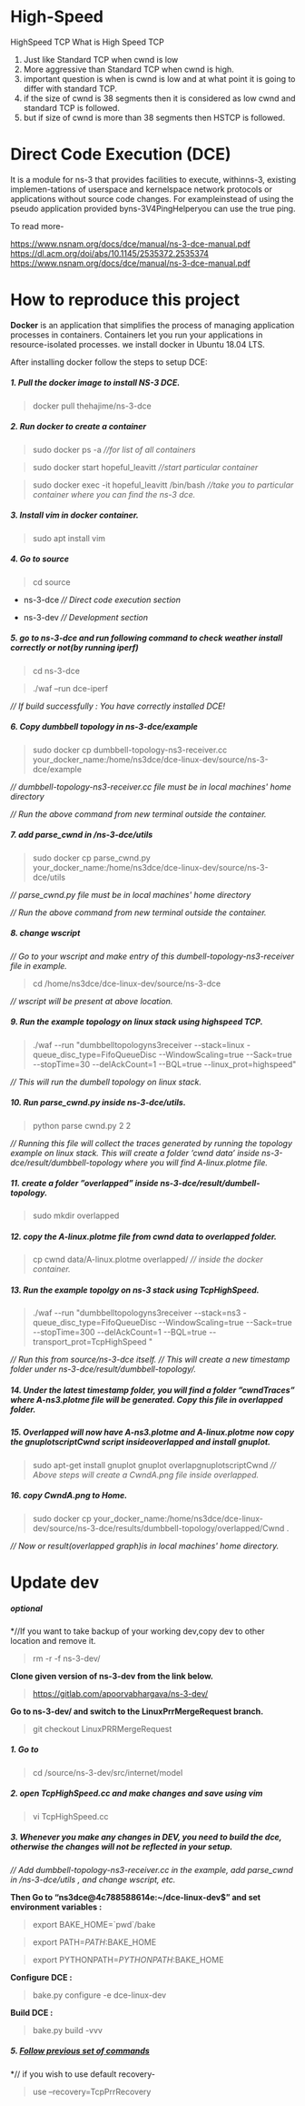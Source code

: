 # High-Speed
HighSpeed TCP
What is High Speed TCP
1. Just like Standard TCP when cwnd is low
2. More aggressive than Standard TCP when cwnd is high.
3. important question is when is cwnd is low and at what point it
is going to differ with standard TCP.
4. if the size of cwnd is 38 segments then it is considered as low
cwnd and standard TCP is followed.
5. but if size of cwnd is more than 38 segments then HSTCP is
followed.

# Direct Code Execution (DCE) 
It is a module for ns-3 that provides facilities to execute, withinns-3, existing implemen-tations of userspace and kernelspace network protocols or applications without source code changes.  For exampleinstead of using the pseudo application provided byns-3V4PingHelperyou can use the true ping.

To read more-

https://www.nsnam.org/docs/dce/manual/ns-3-dce-manual.pdf
https://dl.acm.org/doi/abs/10.1145/2535372.2535374
https://www.nsnam.org/docs/dce/manual/ns-3-dce-manual.pdf

# How to reproduce this project
**Docker** is an application that simplifies the process of managing application processes in containers. Containers let you run your applications in resource-isolated processes. we install docker in Ubuntu 18.04 LTS.

After installing docker follow the steps to setup DCE:
##### 1. Pull the docker image to install NS-3 DCE.
>docker pull thehajime/ns-3-dce

##### 2. Run docker to create a container

>sudo docker ps -a				*//for list of all containers*

>sudo docker start hopeful_leavitt				*//start particular container*

>sudo docker exec -it hopeful_leavitt /bin/bash				*//take you to particular container where you can find the ns-3 dce.*


##### 3. Install vim in docker container.
>sudo apt install vim

##### 4. Go to source
>cd source

- ns-3-dce				*// Direct code execution section*

- ns-3-dev				*// Development section*


##### 5. go to ns-3-dce and run following command to check weather install correctly or not(by running iperf)
>cd ns-3-dce

>./waf –run dce-iperf

*// If build successfully : You have correctly installed DCE!*


##### 6. Copy dumbbell topology in ns-3-dce/example

>sudo docker cp dumbbell-topology-ns3-receiver.cc your_docker_name:/home/ns3dce/dce-linux-dev/source/ns-3-dce/example

*// dumbbell-topology-ns3-receiver.cc file must be in local machines' home directory*

*// Run the above command from new terminal outside the container.*


##### 7. add parse_cwnd in /ns-3-dce/utils

>sudo docker cp parse_cwnd.py your_docker_name:/home/ns3dce/dce-linux-dev/source/ns-3-dce/utils

*// parse_cwnd.py file must be in local machines' home directory*

*// Run the above command from new terminal outside the container.*


##### 8. change wscript

*// Go to your wscript and make entry of this dumbell-topology-ns3-receiver file in example.*

>cd /home/ns3dce/dce-linux-dev/source/ns-3-dce

*// wscript will be present at above location.*


##### 9. Run the example topology on linux stack using highspeed TCP.

>./waf --run "dumbbelltopologyns3receiver --stack=linux -queue_disc_type=FifoQueueDisc --WindowScaling=true --Sack=true --stopTime=30 --delAckCount=1 --BQL=true --linux_prot=highspeed"			

*// This will run the dumbell topology on linux stack.*


##### 10. Run parse_cwnd.py inside ns-3-dce/utils.

>python parse cwnd.py 2 2

*// Running this file will collect the traces generated by running the topology example on linux stack. This will
create a folder ’cwnd data’ inside ns-3-dce/result/dumbbell-topology where you will find A-linux.plotme file.*


##### 11. create a folder ”overlapped” inside ns-3-dce/result/dumbell-topology.

>sudo mkdir overlapped


##### 12. copy the A-linux.plotme file from cwnd data to overlapped folder.

>cp cwnd data/A-linux.plotme overlapped/				*// inside the docker container.*


##### 13. Run the example topolgy on ns-3 stack using TcpHighSpeed.

>./waf --run "dumbbelltopologyns3receiver --stack=ns3 -queue_disc_type=FifoQueueDisc --WindowScaling=true --Sack=true --stopTime=300 --delAckCount=1 --BQL=true --transport_prot=TcpHighSpeed "

*// Run this from source/ns-3-dce itself.*
*// This will create a new timestamp folder under ns-3-dce/result/dumbbell-topology/.*


##### 14. Under the latest timestamp folder, you will find a folder ”cwndTraces” where A-ns3.plotme file will be generated. Copy this file in overlapped folder.


##### 15. Overlapped will now have A-ns3.plotme and A-linux.plotme now copy the gnuplotscriptCwnd script insideoverlapped and install gnuplot.

>sudo apt-get install gnuplot
>gnuplot overlapgnuplotscriptCwnd
*// Above steps will create a CwndA.png file inside overlapped.*


##### 16. copy CwndA.png to Home.
>sudo docker cp your_docker_name:/home/ns3dce/dce-linux-dev/source/ns-3-dce/results/dumbbell-topology/overlapped/Cwnd .

*// Now or result(overlapped graph)is in local machines' home directory.*

# Update dev 

#####  optional
*//If you want to take backup of your working dev,copy dev to other location and remove it. 

>rm -r -f ns-3-dev/

**Clone given version of ns-3-dev from the link below.**

>https://gitlab.com/apoorvabhargava/ns-3-dev/

**Go to ns-3-dev/ and switch to the LinuxPrrMergeRequest branch.**

>git checkout LinuxPRRMergeRequest


##### 1. Go to
>cd /source/ns-3-dev/src/internet/model


##### 2. open TcpHighSpeed.cc and make changes and save using vim

> vi TcpHighSpeed.cc


##### 3. Whenever you make any changes in DEV, you need to build the dce, otherwise the changes will not be reflected in your setup.
*// Add dumbbell-topology-ns3-receiver.cc in the example, add parse_cwnd in /ns-3-dce/utils , and change wscript, etc.*

**Then Go to “ns3dce@4c788588614e:~/dce-linux-dev$” and set environment variables :**
>export BAKE_HOME=\`pwd\`/bake

>export PATH=$PATH:$BAKE_HOME

>export PYTHONPATH=$PYTHONPATH:$BAKE_HOME

**Configure DCE :**

>bake.py configure -e dce-linux-dev

**Build DCE :**

>bake.py build -vvv


##### 5. [Follow previous set of commands](#how-to-reproduce-this-project) 

*// if you wish to use default recovery-
>use –recovery=TcpPrrRecovery

